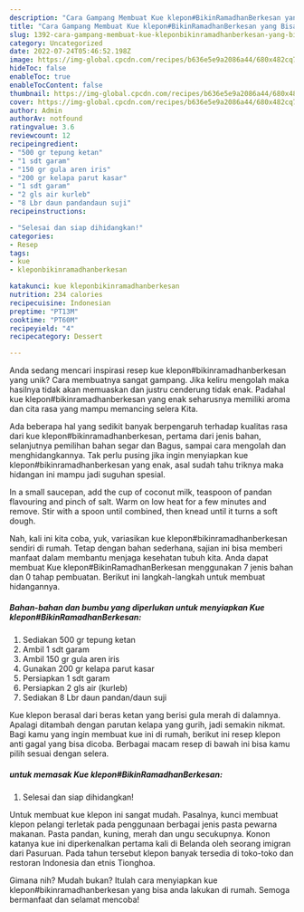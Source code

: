 ```yaml
---
description: "Cara Gampang Membuat Kue klepon#BikinRamadhanBerkesan yang Bisa Manjain Lidah"
title: "Cara Gampang Membuat Kue klepon#BikinRamadhanBerkesan yang Bisa Manjain Lidah"
slug: 1392-cara-gampang-membuat-kue-kleponbikinramadhanberkesan-yang-bisa-manjain-lidah
category: Uncategorized
date: 2022-07-24T05:46:52.198Z
image: https://img-global.cpcdn.com/recipes/b636e5e9a2086a44/680x482cq70/kue-kleponbikinramadhanberkesan-foto-resep-utama.jpg
hideToc: false
enableToc: true
enableTocContent: false
thumbnail: https://img-global.cpcdn.com/recipes/b636e5e9a2086a44/680x482cq70/kue-kleponbikinramadhanberkesan-foto-resep-utama.jpg
cover: https://img-global.cpcdn.com/recipes/b636e5e9a2086a44/680x482cq70/kue-kleponbikinramadhanberkesan-foto-resep-utama.jpg
author: Admin
authorAv: notfound
ratingvalue: 3.6
reviewcount: 12
recipeingredient:
- "500 gr tepung ketan"
- "1 sdt garam"
- "150 gr gula aren iris"
- "200 gr kelapa parut kasar"
- "1 sdt garam"
- "2 gls air kurleb"
- "8 Lbr daun pandandaun suji"
recipeinstructions:

- "Selesai dan siap dihidangkan!"
categories:
- Resep
tags:
- kue
- kleponbikinramadhanberkesan

katakunci: kue kleponbikinramadhanberkesan 
nutrition: 234 calories
recipecuisine: Indonesian
preptime: "PT13M"
cooktime: "PT60M"
recipeyield: "4"
recipecategory: Dessert

---
```





Anda sedang mencari inspirasi resep kue klepon#bikinramadhanberkesan yang unik? Cara membuatnya sangat gampang. Jika keliru mengolah maka hasilnya tidak akan memuaskan dan justru cenderung tidak enak. Padahal kue klepon#bikinramadhanberkesan yang enak seharusnya memiliki aroma dan cita rasa yang mampu memancing selera Kita.





Ada beberapa hal yang sedikit banyak berpengaruh terhadap kualitas rasa dari kue klepon#bikinramadhanberkesan, pertama dari jenis bahan, selanjutnya pemilihan bahan segar dan Bagus, sampai cara mengolah dan menghidangkannya. Tak perlu pusing jika ingin menyiapkan kue klepon#bikinramadhanberkesan yang enak,      asal sudah tahu triknya maka hidangan ini mampu jadi suguhan spesial.














In a small saucepan, add the cup of coconut milk, teaspoon of pandan flavouring and pinch of salt. Warm on low heat for a few minutes and remove. Stir with a spoon until combined, then knead until it turns a soft dough.






Nah, kali ini kita coba, yuk, variasikan kue klepon#bikinramadhanberkesan sendiri di rumah. Tetap dengan bahan sederhana, sajian ini bisa memberi manfaat dalam membantu menjaga kesehatan tubuh kita. Anda dapat membuat Kue klepon#BikinRamadhanBerkesan menggunakan 7 jenis bahan dan 0 tahap pembuatan. Berikut ini langkah-langkah untuk membuat hidangannya.

<!--inarticleads1-->

##### Bahan-bahan dan bumbu yang diperlukan untuk menyiapkan Kue klepon#BikinRamadhanBerkesan:

1. Sediakan 500 gr tepung ketan
1. Ambil 1 sdt garam
1. Ambil 150 gr gula aren iris
1. Gunakan 200 gr kelapa parut kasar
1. Persiapkan 1 sdt garam
1. Persiapkan 2 gls air (kurleb)
1. Sediakan 8 Lbr daun pandan/daun suji


Kue klepon berasal dari beras ketan yang berisi gula merah di dalamnya. Apalagi ditambah dengan parutan kelapa yang gurih, jadi semakin nikmat. Bagi kamu yang ingin membuat kue ini di rumah, berikut ini resep klepon anti gagal yang bisa dicoba. Berbagai macam resep di bawah ini bisa kamu pilih sesuai dengan selera. 

<!--inarticleads2-->

#####  untuk memasak Kue klepon#BikinRamadhanBerkesan:


1. Selesai dan siap dihidangkan!

Untuk membuat kue klepon ini sangat mudah. Pasalnya, kunci membuat klepon pelangi terletak pada penggunaan berbagai jenis pasta pewarna makanan. Pasta pandan, kuning, merah dan ungu secukupnya. Konon katanya kue ini diperkenalkan pertama kali di Belanda oleh seorang imigran dari Pasuruan. Pada tahun tersebut klepon banyak tersedia di toko-toko dan restoran Indonesia dan etnis Tionghoa. 

Gimana nih? Mudah bukan? Itulah cara menyiapkan kue klepon#bikinramadhanberkesan yang bisa anda lakukan di rumah. Semoga bermanfaat dan selamat mencoba!
